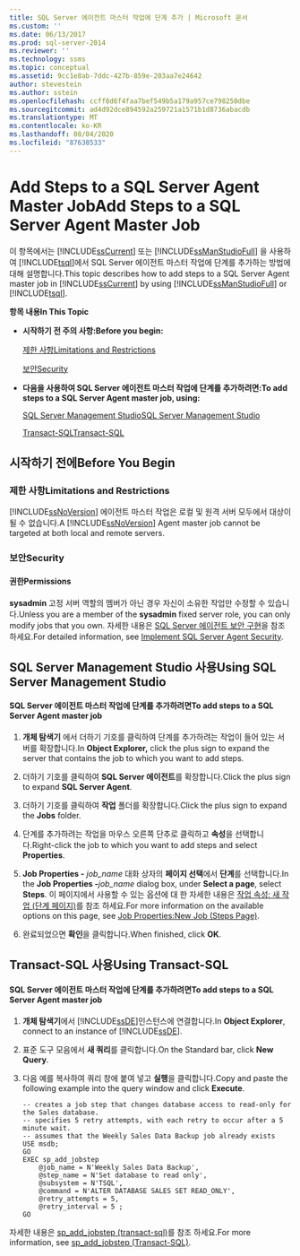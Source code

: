 ```yaml
---
title: SQL Server 에이전트 마스터 작업에 단계 추가 | Microsoft 문서
ms.custom: ''
ms.date: 06/13/2017
ms.prod: sql-server-2014
ms.reviewer: ''
ms.technology: ssms
ms.topic: conceptual
ms.assetid: 9cc1e8ab-7ddc-427b-859e-203aa7e24642
author: stevestein
ms.author: sstein
ms.openlocfilehash: ccff8d6f4faa7bef549b5a179a957ce798250dbe
ms.sourcegitcommit: ad4d92dce894592a259721a1571b1d8736abacdb
ms.translationtype: MT
ms.contentlocale: ko-KR
ms.lasthandoff: 08/04/2020
ms.locfileid: "87638533"
---
```

# <a name="add-steps-to-a-sql-server-agent-master-job"></a><span data-ttu-id="0d162-102">Add Steps to a SQL Server Agent Master Job</span><span class="sxs-lookup"><span data-stu-id="0d162-102">Add Steps to a SQL Server Agent Master Job</span></span>
  <span data-ttu-id="0d162-103">이 항목에서는 [!INCLUDE[ssCurrent](../../includes/sscurrent-md.md)] 또는 [!INCLUDE[ssManStudioFull](../../includes/ssmanstudiofull-md.md)] 을 사용하여 [!INCLUDE[tsql](../../includes/tsql-md.md)]에서 SQL Server 에이전트 마스터 작업에 단계를 추가하는 방법에 대해 설명합니다.</span><span class="sxs-lookup"><span data-stu-id="0d162-103">This topic describes how to add steps to a SQL Server Agent master job in [!INCLUDE[ssCurrent](../../includes/sscurrent-md.md)] by using [!INCLUDE[ssManStudioFull](../../includes/ssmanstudiofull-md.md)] or [!INCLUDE[tsql](../../includes/tsql-md.md)].</span></span>  
  
 <span data-ttu-id="0d162-104">**항목 내용**</span><span class="sxs-lookup"><span data-stu-id="0d162-104">**In This Topic**</span></span>  
  
-   <span data-ttu-id="0d162-105">**시작하기 전 주의 사항:**</span><span class="sxs-lookup"><span data-stu-id="0d162-105">**Before you begin:**</span></span>  
  
     [<span data-ttu-id="0d162-106">제한 사항</span><span class="sxs-lookup"><span data-stu-id="0d162-106">Limitations and Restrictions</span></span>](#Restrictions)  
  
     [<span data-ttu-id="0d162-107">보안</span><span class="sxs-lookup"><span data-stu-id="0d162-107">Security</span></span>](#Security)  
  
-   <span data-ttu-id="0d162-108">**다음을 사용하여 SQL Server 에이전트 마스터 작업에 단계를 추가하려면:**</span><span class="sxs-lookup"><span data-stu-id="0d162-108">**To add steps to a SQL Server Agent master job, using:**</span></span>  
  
     [<span data-ttu-id="0d162-109">SQL Server Management Studio</span><span class="sxs-lookup"><span data-stu-id="0d162-109">SQL Server Management Studio</span></span>](#SSMSProcedure)  
  
     [<span data-ttu-id="0d162-110">Transact-SQL</span><span class="sxs-lookup"><span data-stu-id="0d162-110">Transact-SQL</span></span>](#TsqlProcedure)  
  
##  <a name="before-you-begin"></a><a name="BeforeYouBegin"></a> <span data-ttu-id="0d162-111">시작하기 전에</span><span class="sxs-lookup"><span data-stu-id="0d162-111">Before You Begin</span></span>  
  
###  <a name="limitations-and-restrictions"></a><a name="Restrictions"></a> <span data-ttu-id="0d162-112">제한 사항</span><span class="sxs-lookup"><span data-stu-id="0d162-112">Limitations and Restrictions</span></span>  
 <span data-ttu-id="0d162-113">[!INCLUDE[ssNoVersion](../../includes/ssnoversion-md.md)] 에이전트 마스터 작업은 로컬 및 원격 서버 모두에서 대상이 될 수 없습니다.</span><span class="sxs-lookup"><span data-stu-id="0d162-113">A [!INCLUDE[ssNoVersion](../../includes/ssnoversion-md.md)] Agent master job cannot be targeted at both local and remote servers.</span></span>  
  
###  <a name="security"></a><a name="Security"></a> <span data-ttu-id="0d162-114">보안</span><span class="sxs-lookup"><span data-stu-id="0d162-114">Security</span></span>  
  
####  <a name="permissions"></a><a name="Permissions"></a> <span data-ttu-id="0d162-115">권한</span><span class="sxs-lookup"><span data-stu-id="0d162-115">Permissions</span></span>  
 <span data-ttu-id="0d162-116">**sysadmin** 고정 서버 역할의 멤버가 아닌 경우 자신이 소유한 작업만 수정할 수 있습니다.</span><span class="sxs-lookup"><span data-stu-id="0d162-116">Unless you are a member of the **sysadmin** fixed server role, you can only modify jobs that you own.</span></span> <span data-ttu-id="0d162-117">자세한 내용은 [SQL Server 에이전트 보안 구현](../agent/implement-sql-server-agent-security.md)을 참조하세요.</span><span class="sxs-lookup"><span data-stu-id="0d162-117">For detailed information, see [Implement SQL Server Agent Security](../agent/implement-sql-server-agent-security.md).</span></span>  
  
##  <a name="using-sql-server-management-studio"></a><a name="SSMSProcedure"></a> <span data-ttu-id="0d162-118">SQL Server Management Studio 사용</span><span class="sxs-lookup"><span data-stu-id="0d162-118">Using SQL Server Management Studio</span></span>  
  
#### <a name="to-add-steps-to-a-sql-server-agent-master-job"></a><span data-ttu-id="0d162-119">SQL Server 에이전트 마스터 작업에 단계를 추가하려면</span><span class="sxs-lookup"><span data-stu-id="0d162-119">To add steps to a SQL Server Agent master job</span></span>  
  
1.  <span data-ttu-id="0d162-120">**개체 탐색기** 에서 더하기 기호를 클릭하여 단계를 추가하려는 작업이 들어 있는 서버를 확장합니다.</span><span class="sxs-lookup"><span data-stu-id="0d162-120">In **Object Explorer,** click the plus sign to expand the server that contains the job to which you want to add steps.</span></span>  
  
2.  <span data-ttu-id="0d162-121">더하기 기호를 클릭하여 **SQL Server 에이전트**를 확장합니다.</span><span class="sxs-lookup"><span data-stu-id="0d162-121">Click the plus sign to expand **SQL Server Agent**.</span></span>  
  
3.  <span data-ttu-id="0d162-122">더하기 기호를 클릭하여 **작업** 폴더를 확장합니다.</span><span class="sxs-lookup"><span data-stu-id="0d162-122">Click the plus sign to expand the **Jobs** folder.</span></span>  
  
4.  <span data-ttu-id="0d162-123">단계를 추가하려는 작업을 마우스 오른쪽 단추로 클릭하고 **속성**을 선택합니다.</span><span class="sxs-lookup"><span data-stu-id="0d162-123">Right-click the job to which you want to add steps and select **Properties**.</span></span>  
  
5.  <span data-ttu-id="0d162-124">**Job Properties -** _job_name_ 대화 상자의 **페이지 선택**에서 **단계**를 선택합니다.</span><span class="sxs-lookup"><span data-stu-id="0d162-124">In the **Job Properties -**_job_name_ dialog box, under **Select a page**, select **Steps**.</span></span> <span data-ttu-id="0d162-125">이 페이지에서 사용할 수 있는 옵션에 대 한 자세한 내용은 [작업 속성: 새 작업 &#40;단계 페이지&#41;](../agent/job-properties-new-job-steps-page.md)를 참조 하세요.</span><span class="sxs-lookup"><span data-stu-id="0d162-125">For more information on the available options on this page, see [Job Properties:New Job &#40;Steps Page&#41;](../agent/job-properties-new-job-steps-page.md).</span></span>  

6.  <span data-ttu-id="0d162-126">완료되었으면 **확인**을 클릭합니다.</span><span class="sxs-lookup"><span data-stu-id="0d162-126">When finished, click **OK**.</span></span>  
  
##  <a name="using-transact-sql"></a><a name="TsqlProcedure"></a> <span data-ttu-id="0d162-127">Transact-SQL 사용</span><span class="sxs-lookup"><span data-stu-id="0d162-127">Using Transact-SQL</span></span>  
  
#### <a name="to-add-steps-to-a-sql-server-agent-master-job"></a><span data-ttu-id="0d162-128">SQL Server 에이전트 마스터 작업에 단계를 추가하려면</span><span class="sxs-lookup"><span data-stu-id="0d162-128">To add steps to a SQL Server Agent master job</span></span>  
  
1.  <span data-ttu-id="0d162-129">**개체 탐색기**에서 [!INCLUDE[ssDE](../../includes/ssde-md.md)]인스턴스에 연결합니다.</span><span class="sxs-lookup"><span data-stu-id="0d162-129">In **Object Explorer**, connect to an instance of [!INCLUDE[ssDE](../../includes/ssde-md.md)].</span></span>  
  
2.  <span data-ttu-id="0d162-130">표준 도구 모음에서 **새 쿼리**를 클릭합니다.</span><span class="sxs-lookup"><span data-stu-id="0d162-130">On the Standard bar, click **New Query**.</span></span>  
  
3.  <span data-ttu-id="0d162-131">다음 예를 복사하여 쿼리 창에 붙여 넣고 **실행**을 클릭합니다.</span><span class="sxs-lookup"><span data-stu-id="0d162-131">Copy and paste the following example into the query window and click **Execute**.</span></span>  
  
    ```  
    -- creates a job step that changes database access to read-only for the Sales database.   
    -- specifies 5 retry attempts, with each retry to occur after a 5 minute wait.   
    -- assumes that the Weekly Sales Data Backup job already exists  
    USE msdb;  
    GO  
    EXEC sp_add_jobstep  
        @job_name = N'Weekly Sales Data Backup',  
        @step_name = N'Set database to read only',  
        @subsystem = N'TSQL',  
        @command = N'ALTER DATABASE SALES SET READ_ONLY',   
        @retry_attempts = 5,  
        @retry_interval = 5 ;  
    GO  
    ```  
  
 <span data-ttu-id="0d162-132">자세한 내용은 [sp_add_jobstep &#40;transact-sql&#41;](/sql/relational-databases/system-stored-procedures/sp-add-jobstep-transact-sql)를 참조 하세요.</span><span class="sxs-lookup"><span data-stu-id="0d162-132">For more information, see [sp_add_jobstep &#40;Transact-SQL&#41;](/sql/relational-databases/system-stored-procedures/sp-add-jobstep-transact-sql).</span></span>  
  
  
